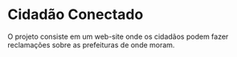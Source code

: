 # Cidadão Conectado

O projeto consiste em um web-site onde os cidadãos podem fazer
reclamações sobre as prefeituras de onde moram.
